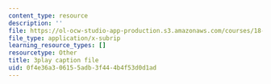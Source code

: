```yaml
---
content_type: resource
description: ''
file: https://ol-ocw-studio-app-production.s3.amazonaws.com/courses/18-01sc-single-variable-calculus-fall-2010/0f4e36a306155adb3f444b4f53d0d1ad_oTTo3qP0Z-I.srt
file_type: application/x-subrip
learning_resource_types: []
resourcetype: Other
title: 3play caption file
uid: 0f4e36a3-0615-5adb-3f44-4b4f53d0d1ad
---
```

